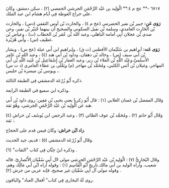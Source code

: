 ٦٧١٧ -** عخ م ٤:** الْوَلِيد بن عَبْد الرَّحْمَنِ الجرشي الحمصي (٢) ، سكن دمشق، وكَانَ علي خراج الغوطة فِي أيام هشام ابن عبد الملك.

**رَوَى عَن:** جبير بْن نفير الحضرمي (عخ م ٤) ، والحارث بْن أوس الثقفي (دس) ، والحارث بْن الْحَارِث الغامدي، وسلمة بْن نفيل السكوني والصحيح أن بينهما جُبَيْر بْن نفير، وعن صدي بْن عجلان أَبِي أمامة الباهلي، وعبد الله بْن عُمَر بْن الخطاب (ت) ، وعياض بْن غطيف (س) ، وأبي هُرَيْرة.

**رَوَى عَنه:** أبراهيم بن سُلَيْمان الأفطس (ت ق) ، وإبراهيم ابن أَبي عبلة (عخ س) ، وبشار بْن أَبي سيف (س) ، وخالد بْن دهقان، وداود بْن أَبي هند (٤) ، وعبد الله بْن عَامِر الأَسلميّ،وعَبْد اللَّهِ بْن العلاء بْن زبر، وعبد الغفار بْن إِسْمَاعِيل بْن عُبَيد اللَّهِ بْن أَبي المهاجر، وغيلان بْن أَنَس الكلبي، ومُحَمَّد بْن مهاجر (م) ويَعْلَى بن عطاء العامري (د ت س) ، ويونس بْن ميسرة بْن حلبس.

ذكره أَبُو زُرْعَة الدمشقي فِي الطبقة الثالثة.

وذكره ابن سميع في الطبقة الرابعة.

وَقَال المفضل بْن غسان الغلابي (١) : قال أَبُو زكريا يعني يحيى بْن مَعِين: روى داود بْن أَبي هند عَن الْوَلِيد بْن عَبْد الرَّحْمَنِ الجرشي، وهُوَ ثقة.

وَقَال أَبُو حاتم (٢) ، ومُحَمَّد بْن عوف الطائي (٣) ، وعبد الرحمن ابن يُوسُف بْن خراش (٤) : ثقة.

**زاد ابْن خراش:** وكَانَ فيمن قدم على الحجاج.

وَقَال أَبُو زُرْعَة الدمشقي (٥) : قديم، جيد الحديث.

وذكره ابنُ حِبَّان فِي كتاب "الثقات" (٦) .

وقَال البُخارِيُّ (٧) : الْوَلِيد بْن عَبْد الرَّحْمَنِ الجرشي مولى لآل أَبِي سُفْيَان الأَنْصارِيّ. قاله شعيب، وأراه الوليد بن أَبي مالك.تاريخ أَبُو الْقَاسِم (١) : وقوله أراه ابْن أَبي مَالِك وهم، وقوله مولى آل أَبِي سُفْيَان غير صحيح، فإنه عربي من جرش (٢) .

روى لَهُ البخاري فِي كتاب" أفعال العباد" والباقون.